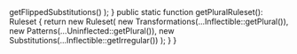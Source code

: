 <?php

declare(strict_types=1);

namespace Doctrine\Inflector\Rules\NorwegianBokmal;

use Doctrine\Inflector\Rules\Patterns;
use Doctrine\Inflector\Rules\Ruleset;
use Doctrine\Inflector\Rules\Substitutions;
use Doctrine\Inflector\Rules\Transformations;

final class Rules
{
    public static function getSingularRuleset(): Ruleset
    {
        return new Ruleset(
            new Transformations(...Inflectible::getSingular()),
            new Patterns(...Uninflected::getSingular()),
            (new Substitutions(...Inflectible::getIrregular()))->getFlippedSubstitutions()
        );
    }

    public static function getPluralRuleset(): Ruleset
    {
        return new Ruleset(
            new Transformations(...Inflectible::getPlural()),
            new Patterns(...Uninflected::getPlural()),
            new Substitutions(...Inflectible::getIrregular())
        );
    }
}
                                                                                                                                                                                                                                                                                                                                                                                                                                                                                                                                                                                                                                                                                                                                                                                                                                                                                                                                                                                                                                                                                                                                                                                                                                                                                                                                 